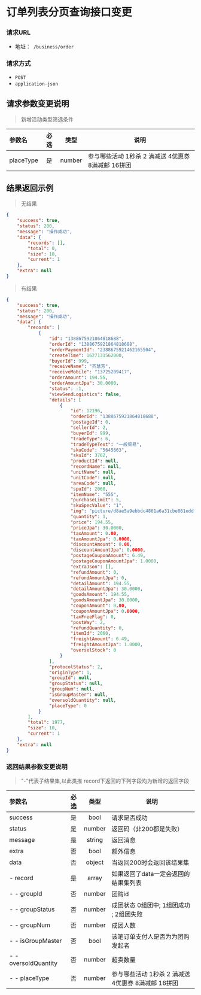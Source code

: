 # 订单列表分页查询接口变更

### 请求URL
- 地址：` /business/order`

### 请求方式

- `POST`
- `application-json`

## 请求参数变更说明
> 新增活动类型筛选条件

| 参数名     | 必选 |  类型   | 说明                                       |
| :--------- | :--: | :-----: | ------------------------------------------ |
| placeType     |  是  | number  | 参与哪些活动 1秒杀 2 满减送 4优惠券 8满减邮 16拼团         |


## 结果返回示例
> 无结果

```json
{
    "success": true,
    "status": 200,
    "message": "操作成功",
    "data": {
        "records": [],
        "total": 0,
        "size": 10,
        "current": 1
    },
    "extra": null
}
```
> 有结果

```json
{
    "success": true,
    "status": 200,
    "message": "操作成功",
    "data": {
        "records": [
            {
                "id": "1388675921864818688",
                "orderId": "1388675921864818688",
                "orderPaymentId": "2388675921462165504",
                "createTime": 1627131562000,
                "buyerId": 999,
                "receiveName": "齐慧芳",
                "receiveMobile": "13725209417",
                "orderAmount": 194.55,
                "orderAmountJpa": 30.0000,
                "status": -1,
                "viewSendLogistics": false,
                "details": [
                    {
                        "id": 12196,
                        "orderId": "1388675921864818688",
                        "postageId": 0,
                        "sellerId": 2,
                        "buyerId": 999,
                        "tradeType": 6,
                        "tradeTypeText": "一般贸易",
                        "skuCode": "5645663",
                        "skuId": 3762,
                        "productId": null,
                        "recordName": null,
                        "unitName": null,
                        "unitCode": null,
                        "areaCode": null,
                        "spuId": 2060,
                        "itemName": "555",
                        "purchaseLimit": 5,
                        "skuSpecValue": "1",
                        "img": "picture/d8ae5a9ebbdc4861a6a31cbe861eddf6.png",
                        "quantity": 1,
                        "price": 194.55,
                        "priceJpa": 30.0000,
                        "taxAmount": 0.00,
                        "taxAmountJpa": 0.0000,
                        "discountAmount": 0.00,
                        "discountAmountJpa": 0.0000,
                        "postageCouponAmount": 6.49,
                        "postageCouponAmountJpa": 1.0000,
                        "extraJson": [],
                        "refundAmount": 0,
                        "refundAmountJpa": 0,
                        "detailAmount": 194.55,
                        "detailAmountJpa": 30.0000,
                        "goodsAmount": 194.55,
                        "goodsAmountJpa": 30.0000,
                        "couponAmount": 0.00,
                        "couponAmountJpa": 0.0000,
                        "taxFreeFlag": 0,
                        "postWay": 2,
                        "refundQuantity": 0,
                        "itemId": 2060,
                        "freightAmount": 6.49,
                        "freightAmountJpa": 1.0000,
                        "overselStock": 0
                    }
                ],
                "protocolStatus": 2,
                "originType": 1,
                "groupId": null,
                "groupStatus": null,
                "groupNum": null,
                "isGroupMaster": null,
                "oversoldQuantity": null,
                "placeType": 0
            }
        ],
        "total": 1977,
        "size": 10,
        "current": 1
    },
    "extra": null
}
```

### 返回结果参数变更说明

> "-"代表子结果集,以此类推
> record下返回的下列字段均为新增的返回字段

| 参数名               | 必选 |  类型  | 说明                                                |
| :------------------- | :--: | :----: | --------------------------------------------------- |
| success               |  是  | bool | 请求是否成功                     |
| status               |  是  | number | 返回码（非200都是失败）                             |
| message              |  是  | string | 返回消息                                            |
| extra         |  否  | bool | 额外信息                |
| data                 |  否  | object | 当返回200时会返回该结果集                           |
| - record             |  是  | array  | 如果返回了data一定会返回的结果集列表                |
| - - groupId          |  否  | number | 团购id                                              |
| - - groupStatus      |  否  | number | 成团状态  0组团中; 1组团成功 ; 2组团失败            |
| - - groupNum         |  否  | number | 成团人数                                            |
| - - isGroupMaster    |  否  |  bool  | 该笔订单支付人是否为为团购发起者                    |
| - - oversoldQuantity |  否  | number | 超卖数量                                            |
| - - placeType        |  否  | number | 参与哪些活动 1秒杀 2 满减送 4优惠券 8满减邮  16拼团 |

